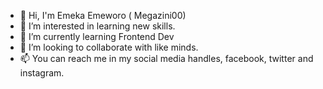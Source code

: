 - 👋 Hi, I'm Emeka Emeworo ( Megazini00)
- 👀 I’m interested in learning new skills.
- 🌱 I’m currently learning Frontend Dev
- 💞️ I’m looking to collaborate with like minds.
- 📫 You can reach me in my social media handles, facebook, twitter and instagram.

<!---
megazini00/megazini00 is a ✨ special ✨ repository because its `README.md` (this file) appears on your GitHub profile.
You can click the Preview link to take a look at your changes.
--->
